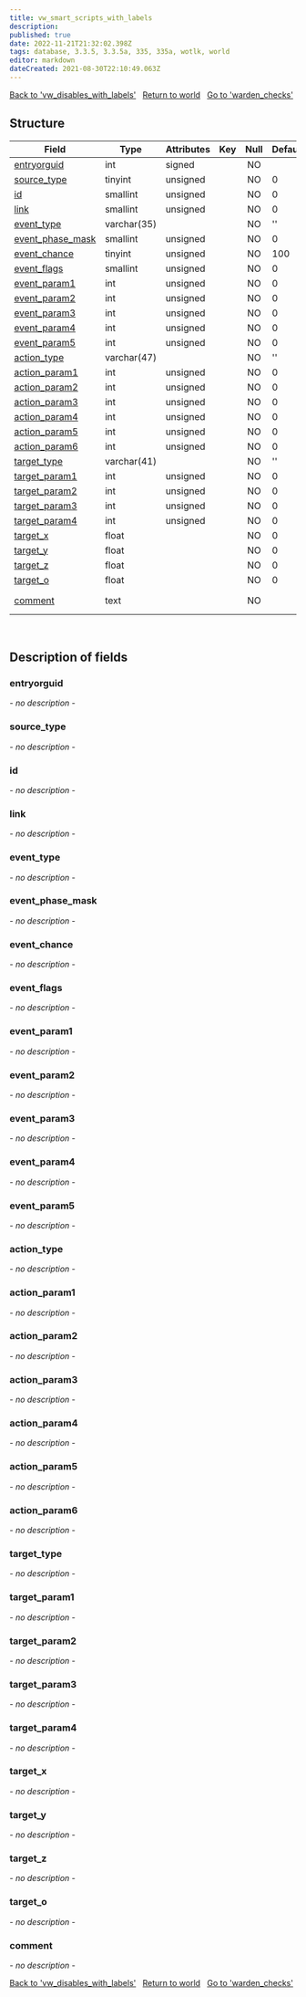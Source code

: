 ```yaml
---
title: vw_smart_scripts_with_labels
description: 
published: true
date: 2022-11-21T21:32:02.398Z
tags: database, 3.3.5, 3.3.5a, 335, 335a, wotlk, world
editor: markdown
dateCreated: 2021-08-30T22:10:49.063Z
---
```


<a href="https://trinitycore.info/en/database/335/world/vw_disables_with_labels" class="mt-5 v-btn v-btn--depressed v-btn--flat v-btn--outlined theme--light v-size--default darkblue--text text--lighten-3"><span class="v-btn__content"><i aria-hidden="true" class="v-icon notranslate v-icon--left mdi mdi-arrow-left theme--light"></i><span>Back to 'vw_disables_with_labels'</span></span></a>&nbsp;&nbsp;&nbsp;<a href="https://trinitycore.info/en/database/335/world/home" class="mt-5 v-btn v-btn--depressed v-btn--flat v-btn--outlined theme--light v-size--default darkblue--text text--lighten-3"><span class="v-btn__content"><i aria-hidden="true" class="v-icon notranslate v-icon--left mdi mdi-home-outline theme--light"></i><span>Return to world</span></span></a>&nbsp;&nbsp;&nbsp;<a href="https://trinitycore.info/en/database/335/world/warden_checks" class="mt-5 v-btn v-btn--depressed v-btn--flat v-btn--outlined theme--light v-size--default darkblue--text text--lighten-3"><span class="v-btn__content"><span>Go to 'warden_checks'</span><i aria-hidden="true" class="v-icon notranslate v-icon--right mdi mdi-arrow-right theme--light"></i></span></a>

## Structure

| Field | Type | Attributes | Key | Null | Default | Extra | Comment |
| --- | --- | --- | :---: | :---: | --- | --- | --- |
| [entryorguid](#entryorguid) | int | signed |  | NO |  |  |  |
| [source_type](#source_type) | tinyint | unsigned |  | NO | 0 |  |  |
| [id](#id) | smallint | unsigned |  | NO | 0 |  |  |
| [link](#link) | smallint | unsigned |  | NO | 0 |  |  |
| [event_type](#event_type) | varchar(35) |  |  | NO | '' |  |  |
| [event_phase_mask](#event_phase_mask) | smallint | unsigned |  | NO | 0 |  |  |
| [event_chance](#event_chance) | tinyint | unsigned |  | NO | 100 |  |  |
| [event_flags](#event_flags) | smallint | unsigned |  | NO | 0 |  |  |
| [event_param1](#event_param1) | int | unsigned |  | NO | 0 |  |  |
| [event_param2](#event_param2) | int | unsigned |  | NO | 0 |  |  |
| [event_param3](#event_param3) | int | unsigned |  | NO | 0 |  |  |
| [event_param4](#event_param4) | int | unsigned |  | NO | 0 |  |  |
| [event_param5](#event_param5) | int | unsigned |  | NO | 0 |  |  |
| [action_type](#action_type) | varchar(47) |  |  | NO | '' |  |  |
| [action_param1](#action_param1) | int | unsigned |  | NO | 0 |  |  |
| [action_param2](#action_param2) | int | unsigned |  | NO | 0 |  |  |
| [action_param3](#action_param3) | int | unsigned |  | NO | 0 |  |  |
| [action_param4](#action_param4) | int | unsigned |  | NO | 0 |  |  |
| [action_param5](#action_param5) | int | unsigned |  | NO | 0 |  |  |
| [action_param6](#action_param6) | int | unsigned |  | NO | 0 |  |  |
| [target_type](#target_type) | varchar(41) |  |  | NO | '' |  |  |
| [target_param1](#target_param1) | int | unsigned |  | NO | 0 |  |  |
| [target_param2](#target_param2) | int | unsigned |  | NO | 0 |  |  |
| [target_param3](#target_param3) | int | unsigned |  | NO | 0 |  |  |
| [target_param4](#target_param4) | int | unsigned |  | NO | 0 |  |  |
| [target_x](#target_x) | float |  |  | NO | 0 |  |  |
| [target_y](#target_y) | float |  |  | NO | 0 |  |  |
| [target_z](#target_z) | float |  |  | NO | 0 |  |  |
| [target_o](#target_o) | float |  |  | NO | 0 |  |  |
| [comment](#comment) | text |  |  | NO |  |  | Event Comment |
&nbsp;
## Description of fields

### entryorguid
*- no description -*
&nbsp;

### source_type
*- no description -*
&nbsp;

### id
*- no description -*
&nbsp;

### link
*- no description -*
&nbsp;

### event_type
*- no description -*
&nbsp;

### event_phase_mask
*- no description -*
&nbsp;

### event_chance
*- no description -*
&nbsp;

### event_flags
*- no description -*
&nbsp;

### event_param1
*- no description -*
&nbsp;

### event_param2
*- no description -*
&nbsp;

### event_param3
*- no description -*
&nbsp;

### event_param4
*- no description -*
&nbsp;

### event_param5
*- no description -*
&nbsp;

### action_type
*- no description -*
&nbsp;

### action_param1
*- no description -*
&nbsp;

### action_param2
*- no description -*
&nbsp;

### action_param3
*- no description -*
&nbsp;

### action_param4
*- no description -*
&nbsp;

### action_param5
*- no description -*
&nbsp;

### action_param6
*- no description -*
&nbsp;

### target_type
*- no description -*
&nbsp;

### target_param1
*- no description -*
&nbsp;

### target_param2
*- no description -*
&nbsp;

### target_param3
*- no description -*
&nbsp;

### target_param4
*- no description -*
&nbsp;

### target_x
*- no description -*
&nbsp;

### target_y
*- no description -*
&nbsp;

### target_z
*- no description -*
&nbsp;

### target_o
*- no description -*
&nbsp;

### comment
*- no description -*
&nbsp;

<a href="https://trinitycore.info/en/database/335/world/vw_disables_with_labels" class="mt-5 v-btn v-btn--depressed v-btn--flat v-btn--outlined theme--light v-size--default darkblue--text text--lighten-3"><span class="v-btn__content"><i aria-hidden="true" class="v-icon notranslate v-icon--left mdi mdi-arrow-left theme--light"></i><span>Back to 'vw_disables_with_labels'</span></span></a>&nbsp;&nbsp;&nbsp;<a href="https://trinitycore.info/en/database/335/world/home" class="mt-5 v-btn v-btn--depressed v-btn--flat v-btn--outlined theme--light v-size--default darkblue--text text--lighten-3"><span class="v-btn__content"><i aria-hidden="true" class="v-icon notranslate v-icon--left mdi mdi-home-outline theme--light"></i><span>Return to world</span></span></a>&nbsp;&nbsp;&nbsp;<a href="https://trinitycore.info/en/database/335/world/warden_checks" class="mt-5 v-btn v-btn--depressed v-btn--flat v-btn--outlined theme--light v-size--default darkblue--text text--lighten-3"><span class="v-btn__content"><span>Go to 'warden_checks'</span><i aria-hidden="true" class="v-icon notranslate v-icon--right mdi mdi-arrow-right theme--light"></i></span></a>
